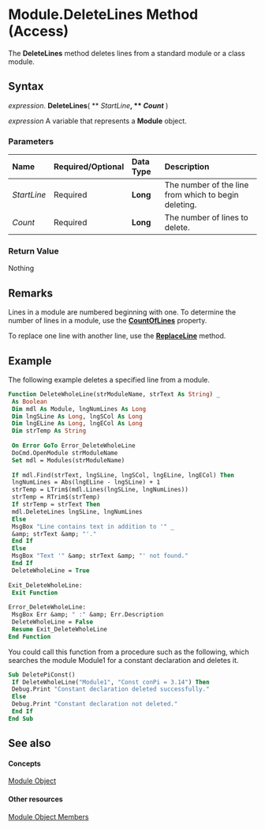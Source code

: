 
# Module.DeleteLines Method (Access)

The  **DeleteLines** method deletes lines from a standard module or a class module.


## Syntax

 _expression_. **DeleteLines**( ** _StartLine_**, ** _Count_** )

 _expression_ A variable that represents a **Module** object.


### Parameters



|**Name**|**Required/Optional**|**Data Type**|**Description**|
|:-----|:-----|:-----|:-----|
| _StartLine_|Required|**Long**| The number of the line from which to begin deleting.|
| _Count_|Required|**Long**|The number of lines to delete.|

### Return Value

Nothing


## Remarks

Lines in a module are numbered beginning with one. To determine the number of lines in a module, use the  **[CountOfLines](6c3bb4c8-15a9-6365-155d-d28dc0c5de78.md)** property.

To replace one line with another line, use the  **[ReplaceLine](9e267b4a-5c15-a1bc-e2e0-a528871c9268.md)** method.


## Example

The following example deletes a specified line from a module.


```vb
Function DeleteWholeLine(strModuleName, strText As String) _ 
 As Boolean 
 Dim mdl As Module, lngNumLines As Long 
 Dim lngSLine As Long, lngSCol As Long 
 Dim lngELine As Long, lngECol As Long 
 Dim strTemp As String 
 
 On Error GoTo Error_DeleteWholeLine 
 DoCmd.OpenModule strModuleName 
 Set mdl = Modules(strModuleName) 
 
 If mdl.Find(strText, lngSLine, lngSCol, lngELine, lngECol) Then 
 lngNumLines = Abs(lngELine - lngSLine) + 1 
 strTemp = LTrim$(mdl.Lines(lngSLine, lngNumLines)) 
 strTemp = RTrim$(strTemp) 
 If strTemp = strText Then 
 mdl.DeleteLines lngSLine, lngNumLines 
 Else 
 MsgBox "Line contains text in addition to '" _ 
 &amp; strText &amp; "'." 
 End If 
 Else 
 MsgBox "Text '" &amp; strText &amp; "' not found." 
 End If 
 DeleteWholeLine = True 
 
Exit_DeleteWholeLine: 
 Exit Function 
 
Error_DeleteWholeLine: 
 MsgBox Err &amp; " :" &amp; Err.Description 
 DeleteWholeLine = False 
 Resume Exit_DeleteWholeLine 
End Function
```

You could call this function from a procedure such as the following, which searches the module Module1 for a constant declaration and deletes it.




```vb
Sub DeletePiConst() 
 If DeleteWholeLine("Module1", "Const conPi = 3.14") Then 
 Debug.Print "Constant declaration deleted successfully." 
 Else 
 Debug.Print "Constant declaration not deleted." 
 End If 
End Sub
```


## See also


#### Concepts


[Module Object](e04272fa-9c29-2567-bd15-1cea38906894.md)
#### Other resources


[Module Object Members](c2e71012-645e-b818-1247-9775f221619e.md)